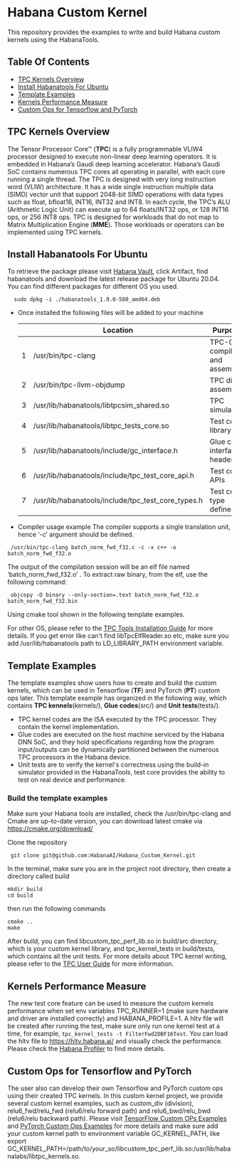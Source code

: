 # Habana Custom Kernel
This repository provides the examples to write and build Habana custom kernels using the HabanaTools.

## Table Of Contents
* [TPC Kernels Overview](#tpc-kernels-overview)
* [Install Habanatools For Ubuntu](#install-habanatools-for-ubuntu)
* [Template Examples](#template-examples)
* [Kernels Performance Measure](#kernels-performance-measure)
* [Custom Ops for Tensorflow and PyTorch](#custom-ops-for-tensorflow-and-pytorch)

## TPC Kernels Overview
The Tensor Processor Core™ (**TPC**) is a fully programmable VLIW4 processor designed to execute non-linear deep learning operators. It is embedded in Habana’s Gaudi deep learning accelerator. Habana’s Gaudi SoC contains numerous TPC cores all operating in parallel, with each core running a single thread. The TPC is designed with very long instruction word (VLIW) architecture. It has a wide single instruction multiple data (SIMD) vector unit that support 2048-bit SIMD operations with data types such as float, bfloat16, INT16, INT32 and INT8. In each cycle, the TPC’s ALU (Arithmetic Logic Unit) can execute up to 64 floats/INT32 ops, or 128 INT16 ops, or 256 INT8 ops.
TPC is designed for workloads that do not map to Matrix Multiplication Engine (**MME**). Those workloads or operators can be implemented using TPC kernels. 

## Install Habanatools For Ubuntu
To retrieve the package please visit [Habana Vault](https://vault.habana.ai/ui/repos/tree/General/debian/focal/pool/main/h/habanatools/habanatools_1.9.0-580_amd64.deb), click Artifact, find habanatools and download the latest release package for Ubuntu 20.04. You can find different packages for different OS you used. 
```  
  sudo dpkg -i ./habanatools_1.9.0-580_amd64.deb
```
- Once installed the following files will be added to your machine 
  
  |  |Location | Purpose  |
  |--|--------------------|-----------------------------|
  |1 | /usr/bin/tpc-clang | TPC-C compiler and assembler |
  |2 | /usr/bin/tpc-llvm-objdump | TPC dis-assembler|
  |3 | /usr/lib/habanatools/libtpcsim_shared.so | TPC simulator|
  |4 | /usr/lib/habanatools/libtpc_tests_core.so | Test core library |  
  |5 | /usr/lib/habanatools/include/gc_interface.h | Glue code interface header |
  |6 | /usr/lib/habanatools/include/tpc_test_core_api.h |Test core APIs |
  |7 | /usr/lib/habanatools/include/tpc_test_core_types.h | Test core type defines |  
      
- Compiler usage example
The compiler supports a single translation unit, hence ‘-c’ argument should be defined.
```  
 /usr/bin/tpc-clang batch_norm_fwd_f32.c -c -x c++ -o batch_norm_fwd_f32.o
```  
The output of the compilation session will be an elf file named ‘batch_norm_fwd_f32.o’ . To extract raw binary, from the elf, use the following command:
```  
 objcopy -O binary --only-section=.text batch_norm_fwd_f32.o batch_norm_fwd_f32.bin 
```  
Using cmake tool shown in the following template examples.
    
For other OS, please refer to the [TPC Tools Installation Guide](https://docs.habana.ai/en/latest/TPC_Tools_Installation/TPC_Tools_Installation_Guide.html) for more details. If you get error like can't find libTpcElfReader.so etc, make sure you add /usr/lib/habanatools path to LD_LIBRARY_PATH environment variable.

## Template Examples
The template examples show users how to create and build the custom kernels, which can be used in Tensorflow (**TF**) and PyTorch (**PT**) custom ops later.
This template example has organized in the following way, which contains **TPC kennels**(kernels/), **Glue codes**(src/) and **Unit tests**(tests/).
* TPC kernel codes are the ISA executed by the TPC processor. They contain the kernel implementation.
* Glue codes are executed on the host machine serviced by the Habana DNN SoC, and they hold specifications regarding how the program input/outputs can be dynamically partitioned between the numerous TPC processors in the Habana device.
* Unit tests are to verify the kernel's correctness using the build-in simulator provided in the HabanaTools, test core provides the ability to test on real device and performance.

### Build the template examples
Make sure your Habana tools are installed, check the /usr/bin/tpc-clang and Cmake are up-to-date version, you can download latest cmake via <https://cmake.org/download/>

Clone the repository
```  
 git clone git@github.com:HabanaAI/Habana_Custom_Kernel.git
``` 
In the terminal, make sure you are in the project root directory, then create a directory called build
```  
mkdir build
cd build
```  
then run the following commands
```  
cmake ..
make
```  
After build, you can find libcustom_tpc_perf_lib.so in build/src directory, which is your custom kernel library, and tpc_kernel_tests in build/tests, which contains all the unit tests.
For more details about TPC kernel writing, please refer to the [TPC User Guide](https://docs.habana.ai/en/latest/TPC_User_Guide/TPC_User_Guide.html) for more information.

## Kernels Performance Measure
The new test core feature can be used to measure the custom kernels performance when set env variables TPC_RUNNER=1 (make sure hardware and driver are installed correctly) and HABANA_PROFILE=1. A hltv file will be created after running the test, make sure only run one kernel test at a time, for example, `tpc_kernel_tests -t FilterFwd2DBF16Test`. You can load the hltv file to https://hltv.habana.ai/ and visually check the performance.  Please check the [Habana Profiler](https://docs.habana.ai/en/latest/Profiling/index.html) to find more details.

## Custom Ops for Tensorflow and PyTorch
The user also can develop their own Tensorflow and PyTorch custom ops using their created TPC kernels. In this custom kernel project, we provide several custom kernel examples, such as custom_div (division), relu6_fwd/relu_fwd (relu6/relu forward path) and relu6_bwd/relu_bwd (relu6/relu backward path). Please visit [TensorFlow Custom OPs Examples](https://github.com/HabanaAI/Model-References/tree/master/TensorFlow/examples/custom_op) and [PyTorch Custom Ops Examples](https://github.com/HabanaAI/Model-References/tree/master/PyTorch/examples/custom_op/custom_relu) for more details and make sure add your custom kernel path to environment variable GC_KERNEL_PATH, like export GC_KERNEL_PATH=/path/to/your_so/libcustom_tpc_perf_lib.so:/usr/lib/habanalabs/libtpc_kernels.so.
